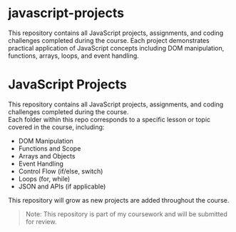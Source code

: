 # javascript-projects
This repository contains all JavaScript projects, assignments, and coding challenges completed during the course. Each project demonstrates practical application of JavaScript concepts including DOM manipulation, functions, arrays, loops, and event handling.
# JavaScript Projects

This repository contains all JavaScript projects, assignments, and coding challenges completed during the course.  
Each folder within this repo corresponds to a specific lesson or topic covered in the course, including:

- DOM Manipulation
- Functions and Scope
- Arrays and Objects
- Event Handling
- Control Flow (if/else, switch)
- Loops (for, while)
- JSON and APIs (if applicable)

This repository will grow as new projects are added throughout the course.

> Note: This repository is part of my coursework and will be submitted for review.
